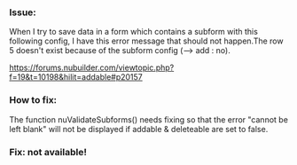 ### Issue: 

When I try to save data in a form which contains a subform with this following config, I have this error message that should not happen.The row 5 doesn't exist because of the subform config (--> add : no).

https://forums.nubuilder.com/viewtopic.php?f=19&t=10198&hilit=addable#p20157

### How to fix: 

The function nuValidateSubforms() needs fixing so that the error "cannot be left blank" will not be displayed if addable & deleteable are set to false.

### Fix: not available!
